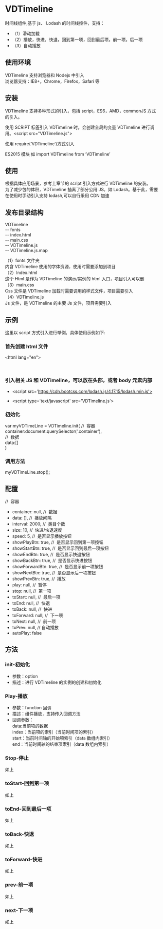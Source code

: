 # VDTimeline

时间线组件,基于 js、 Lodash 的时间线控件，支持：

- （1）滑动加载
- （2）播放，快进，快退，回到第一项，回到最后项，前一项，后一项
- （3）自动播放

## 使用环境

VDTimeline 支持浏览器和 Nodejs 中引入<br >
浏览器支持：IE8+，Chrome，Firefox，Safari 等<br >

## 安装

VDTimeline 支持多种形式的引入，包括 script，ES6，AMD，commonJS 方式的引入。<br >

使用 SCRIPT 标签引入 VDTimeline 时，会创建全局的变量 VDTimeline 进行调用。<script src="VDTimeline.js"></script><br >

使用 require(‘VDTimeline’)方式引入<br >

ES2015 模块 如 import VDTimeline from ‘VDTimeline’<br >

## 使用

根据具体应用场景，参考上章节的 script 引入方式进行 VDTimeline 的安装。<br >
为了减少包的体积，VDTimeline 抽离了部分公用 JS，如 Lodash。基于此，需要在使用时手动引入支持 lodash,可以自行采用 CDN 加速<br >

## 发布目录结构

VDTimeline<br >
-- fonts<br >
-- index.html<br >
-- main.css<br >
-- VDTimeline.js<br >
-- VDTimeline.js.map<br >

（1）fonts 文件夹<br >
内含 VDTimeline 使用的字体资源，使用时需要添加到项目<br >
（2）Index.html<br >
这个 Html 是作为 VDTimeline 的演示/实例的 html 入口，项目引入可以删<br >
（3）main.css<br >
Css 文件是 VDTimeline 加载时需要调用的样式文件，项目需要引入<br >
（4）VDTimeline.js<br >
Js 文件，是 VDTimeline 的主要 Js 文件，项目需要引入<br >

## 示例

这里以 script 方式引入进行举例，具体使用示例如下:<br >

### 首先创建 html 文件

<!DOCTYPE html>
<html lang="en">
<head>
  <meta charset="UTF-8">
  <meta name="viewport" content="width=device-width, initial-scale=1.0">
  <title>Document</title>   
</head>
<body>
 <div class="container">
  </div>
</body>
</html>

### 引入相关 JS 和 VDTimeline，可以放在头部，或者 body 元素内部

- <script src='https://cdn.bootcss.com/lodash.js/4.17.15/lodash.min.js'></script>

- <script type='text/javascript' src='VDTimeline.js'></script>

### 初始化

var myVDTimeLine = VDTimeline.init(
//  容器<br >
container:document.querySelector('.container'),<br >
//  数据<br >
data:[]<br >
)<br >

### 调用方法

myVDTimeLine.stop();<br >

## 配置

//  容器

- container: null,
  //  数据
- data: [],
  //  播放间隔
- interval: 2000,
  //  类目个数
- size: 10,
  //  快进/快退速度
- speed: 5,
  //  是否显示播放按钮
- showPlayBtn: true,
  //  是否显示回到第一项按钮
- showStartBtn: true,
  //  是否显示回到最后一项按钮
- showEndBtn: true,
  //  是否显示快退按钮
- showBackBtn: true,
  //  是否显示快进按钮
- showForwardBtn: true,
  //  是否显示前一项按钮
- showNextBtn: true,
  //  是否显示后一项按钮
- showPrevBtn: true,
  //  播放
- play: null,
  //  暂停
- stop: null,
  //  第一项
- toStart: null,
  //  最后一项
- toEnd: null,
  //  快退
- toBack: null,
  //  快进
- toForward: null,
  //  下一项
- toNext: null,
  //  前一项
- toPrev: null,
  // 自动播放
- autoPlay: false

## 方法

### init-初始化

- 参数：option<br >
- 描述：进行 VDTimeline 的实例的创建和初始化<br >

### Play-播放

- 参数：function 回调<br >
- 描述：组件播放，支持传入回调方法<br >
- 回调参数：<br >
  data:当前项的数据<br >
  index：当前项的索引（当前时间项的索引）<br >
  start：当前时间轴的开始项索引（data 数组内索引）<br >
  end：当前时间轴的结束项索引（data 数组内索引）<br >

### Stop-停止

如上

### toStart-回到第一项

如上

### toEnd-回到最后一项

如上

### toBack-快退

如上

### toForward-快进

如上

### prev-前一项

如上

### next-下一项

如上
